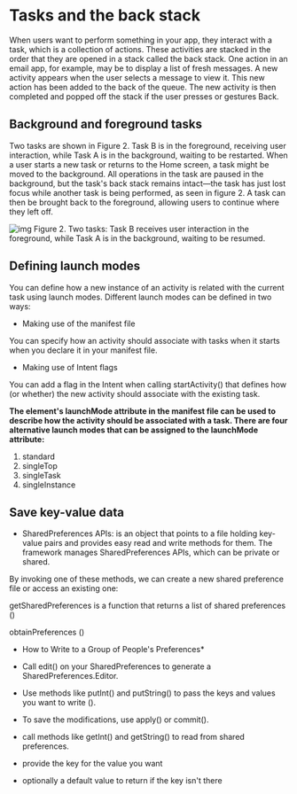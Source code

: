 # Tasks and the back stack

When users want to perform something in your app, they interact with a task, which is a collection of actions. These activities are stacked in the order that they are opened in a stack called the back stack. One action in an email app, for example, may be to display a list of fresh messages. A new activity appears when the user selects a message to view it. This new action has been added to the back of the queue. The new activity is then completed and popped off the stack if the user presses or gestures Back.

## Background and foreground tasks

Two tasks are shown in Figure 2. Task B is in the foreground, receiving user interaction, while Task A is in the background, waiting to be restarted.
When a user starts a new task or returns to the Home screen, a task might be moved to the background. All operations in the task are paused in the background, but the task's back stack remains intact—the task has just lost focus while another task is being performed, as seen in figure 2. A task can then be brought back to the foreground, allowing users to continue where they left off.

![img](https://developer.android.com/images/fundamentals/diagram_multitasking.png)
Figure 2. Two tasks: Task B receives user interaction in the foreground, while Task A is in the background, waiting to be resumed.

## Defining launch modes

You can define how a new instance of an activity is related with the current task using launch modes. Different launch modes can be defined in two ways:

* Making use of the manifest file

You can specify how an activity should associate with tasks when it starts when you declare it in your manifest file.

* Making use of Intent flags

You can add a flag in the Intent when calling startActivity() that defines how (or whether) the new activity should associate with the existing task.

**The element's launchMode attribute in the manifest file can be used to describe how the activity should be associated with a task. There are four alternative launch modes that can be assigned to the launchMode attribute:**

1. standard
2. singleTop
3. singleTask
4. singleInstance

## Save key-value data

* SharedPreferences APIs: is an object that points to a file holding key-value pairs and provides easy read and write methods for them.
The framework manages SharedPreferences APIs, which can be private or shared.

By invoking one of these methods, we can create a new shared preference file or access an existing one:

getSharedPreferences is a function that returns a list of shared preferences ()

obtainPreferences ()

* How to Write to a Group of People's Preferences*

* Call edit() on your SharedPreferences to generate a SharedPreferences.Editor.

* Use methods like putInt() and putString() to pass the keys and values you want to write ().

* To save the modifications, use apply() or commit().

* call methods like getInt() and getString() to read from shared preferences. 
* provide the key for the value you want
* optionally a default value to return if the key isn't there
